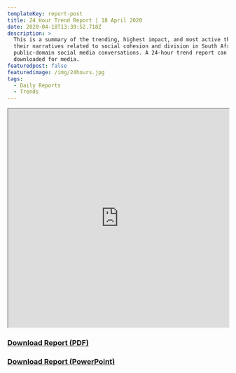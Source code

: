 ```yaml
---
templateKey: report-post
title: 24 Hour Trend Report | 18 April 2020
date: 2020-04-18T13:39:52.718Z
description: >
  This is a summary of the trending, highest impact, and most active themes and
  their narratives related to social cohesion and division in South African
  public-domain social media conversations. A 24-hour trend report can be
  downloaded for media.
featuredpost: false
featuredimage: /img/24hours.jpg
tags:
  - Daily Reports
  - Trends
---
```

<iframe src="https://drive.google.com/file/d/1PGBkuSiTYC-s3rLGnSarsgQ3aAncVJp2/preview" width="100%" height="500"></iframe>
<br> <a href="https://drive.google.com/u/0/uc?id=1PGBkuSiTYC-s3rLGnSarsgQ3aAncVJp2&export=download" target="blank"><h3><strong>Download Report (PDF)</h3></strong></a><a href="https://docs.google.com/presentation/d/1t1hABIRXqBP-2mfyqO8T9GbE-lNoS7lcLf8NSLuzTZU/edit?usp=sharing" target="blank"><h3><strong>Download Report (PowerPoint)</h3></strong></a>
